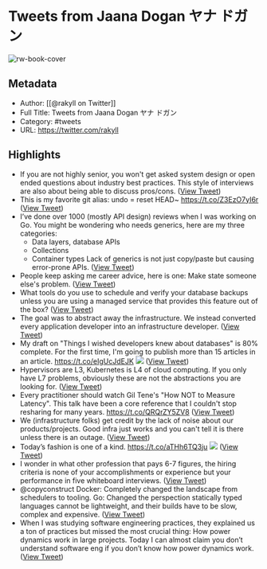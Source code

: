 # Tweets from Jaana Dogan ヤナ ドガン

![rw-book-cover](https://pbs.twimg.com/profile_images/1876116639093346305/SaIybg3m.jpg)

## Metadata
- Author: [[@rakyll on Twitter]]
- Full Title: Tweets from Jaana Dogan ヤナ ドガン
- Category: #tweets
- URL: https://twitter.com/rakyll

## Highlights
- If you are not highly senior, you won't get asked system design or open ended questions about industry best practices. This style of interviews are also about being able to discuss pros/cons. ([View Tweet](https://twitter.com/rakyll/status/1058439131481595905))
- This is my favorite git alias:
  undo = reset HEAD~
  https://t.co/Z3EzO7yI6r ([View Tweet](https://twitter.com/rakyll/status/1311479159936311299))
- I’ve done over 1000 (mostly API design) reviews when I was working on Go. You might be wondering who needs generics, here are my three categories:
  - Data layers, database APIs
  - Collections
  - Container types
  Lack of generics is not just copy/paste but causing error-prone APIs. ([View Tweet](https://twitter.com/rakyll/status/1273292758468276230))
- People keep asking me career advice, here is one:
  Make state someone else's problem. ([View Tweet](https://twitter.com/rakyll/status/1262599727394074626))
- What tools do you use to schedule and verify your database backups unless you are using a managed service that provides this feature out of the box? ([View Tweet](https://twitter.com/rakyll/status/1260694951324643329))
- The goal was to abstract away the infrastructure. We instead converted every application developer into an infrastructure developer. ([View Tweet](https://twitter.com/rakyll/status/1254488061636866048))
- My draft on "Things I wished developers knew about databases" is 80% complete. For the first time, I'm going to publish more than 15 articles in an article. https://t.co/eIgUcJdEJK
  ![](https://pbs.twimg.com/media/EVrHPuEU0AAqRuK.png) ([View Tweet](https://twitter.com/rakyll/status/1250531203364446208))
- Hypervisors are L3, Kubernetes is L4 of cloud computing. If you only have L7 problems, obviously these are not the abstractions you are looking for. ([View Tweet](https://twitter.com/rakyll/status/1248084540599357440))
- Every practitioner should watch Gil Tene's "How NOT to Measure Latency". This talk have been a core reference that I couldn't stop resharing for many years. https://t.co/QRQrZY5ZV8 ([View Tweet](https://twitter.com/rakyll/status/1247691691852623872))
- We (infrastructure folks) get credit by the lack of noise about our products/projects. Good infra just works and you can't tell it is there unless there is an outage. ([View Tweet](https://twitter.com/rakyll/status/1245812906756698114))
- Today’s fashion is one of a kind. https://t.co/aTHh6TQ3ju
  ![](https://pbs.twimg.com/media/ER1axTBUEAEKdSp.jpg) ([View Tweet](https://twitter.com/rakyll/status/1233241681983488000))
- I wonder in what other profession that pays 6-7 figures, the hiring criteria is none of your accomplishments or experience but your performance in five whiteboard interviews. ([View Tweet](https://twitter.com/rakyll/status/1228423140138553344))
- @copyconstruct Docker: Completely changed the landscape from schedulers to tooling.
  Go: Changed the perspection statically typed languages cannot be lightweight, and their builds have to be slow, complex and expensive. ([View Tweet](https://twitter.com/rakyll/status/1208177871220404224))
- When I was studying software engineering practices, they explained us a ton of practices but missed the most crucial thing: How power dynamics work in large projects.
  Today I can almost claim you don’t understand software eng if you don’t know how power dynamics work. ([View Tweet](https://twitter.com/rakyll/status/1201395053697978368))
